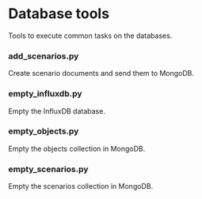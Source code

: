 # Database tools

Tools to execute common tasks on the databases.

### add_scenarios.py
Create scenario documents and send them to MongoDB.

### empty_influxdb.py
Empty the InfluxDB database.

### empty_objects.py
Empty the objects collection in MongoDB.	

### empty_scenarios.py
Empty the scenarios collection in MongoDB.